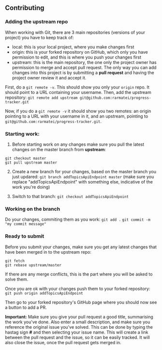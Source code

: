 ## Contributing

### Adding the upstream repo

When working with Git, there are 3 main repositories (versions of your project) you have to keep track of:
- local: this is your local project, where you make changes first
- origin: this is your forked repository on GitHub, which only you have permission to edit, and this is where you push your changes first
- upstream: this is the main repository, the one only the project owner has permission to merge and accept pull request. The only way you can add changes into this project is by submitting a **pull request** and having the project owner review it and accept it. 

First, do a `git remote -v`. This should show you only your `origin` repo. It should point to a URL containing your username.
Then, add the upstream repository: `git remote add upstream git@github.com:rarmatei/progress-tracker.git`

Now, if you do a `git remote -v` it should show you two remotes: an origin pointing to a URL with your username in it, and an upstream, pointing to `git@github.com:rarmatei/progress-tracker.git`.

### Starting work:

1. Before starting work on any changes make sure you pull the latest changes on the master branch from **upstream**:

```
git checkout master
git pull upstream master
```

2. Create a new branch for your changes, based on the master branch you just updared:
`git branch addTopicsApiEndpoint master` (make sure you replace "addTopicsApiEndpoint" with something else, indicative of the work you're doing)

3. Switch to that branch:
`git checkout addTopicsApiEndpoint`

### Working on the branch

Do your changes, commiting them as you work:
`git add .`
`git commit -m "my commit message"`

### Ready to submit

Before you submit your changes, make sure you get any latest changes that have been merged in to the upstream repo:

```
git fetch
git rebase upstream/master
```

If there are any merge conflicts, this is the part where you will be asked to solve them.

Once you are ok with your changes push them to your forked repository:
`git push origin addTopicsApiEndpoint`

Then go to your forked repository's GitHub page where you should now see a button to add a PR.

**Important:** Make sure you give your pull request a good title, summarising the work you've done. Also enter a small description, and make sure you reference the original issue you've solved. This can be done by typing the hastag sign **#** and then selecting your issue name. This will create a link between the pull request and the issue, so it can be easily tracked. It will also close the issue, once the pull request gets merged in.
